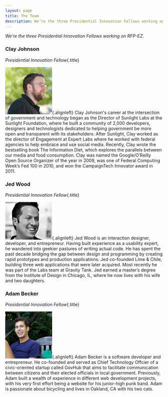 ```yaml
---
layout: page
title: The Team
description: We’re the three Presidential Innovation Fellows working on RFP-EZ.
---
```


*We’re the three Presidential Innovation Fellows working on RFP-EZ.*

### Clay Johnson
*Presidential Innovation Fellow*{.title}

![Clay Johnson](../images/team/clay.jpg){.alignleft}
Clay Johnson's career at the intersection of government and technology began as the Director of Sunlight Labs at the Sunlight Foundation, where he built a community of 2,000 developers, designers and technologists dedicated to helping government be more open and transparent with its stakeholders.  After Sunlight, Clay worked as the director of Engagement at Expert Labs where he worked with federal agencies to help embrace and use social media.  Recently, Clay wrote the bestselling book The Information Diet, which explores the parallels between our media and food consumption.  Clay was named the Google/O’Reilly Open Source Organizer of the year in 2009, was one of Federal Computing Week’s Fed 100 in 2010, and won the CampaignTech Innovator award in 2011.

### Jed Wood
*Presidential Innovation Fellow*{.title}

![Jed Wood](../images/team/jed.jpg){.alignleft}
Jed Wood is an interaction designer, developer, and entrepreneur.  Having built experience as a usability expert, he wandered into geekier pastures of writing actual code.  He has spent the past decade bridging the gap between design and programming by creating rapid prototypes and production applications.  Jed co-founded Lime & Chile, building three web applications that were later acquired.  Most recently he was part of the Labs team at Gravity Tank.  Jed earned a master’s degree from the Institute of Design in Chicago, IL, where he now lives with his wife and two daughters.

### Adam Becker
*Presidential Innovation Fellow*{.title}

![Adam Becker](../images/team/adam.jpg){.alignleft}
Adam Becker is a software developer and entrepreneur.  He co-founded and served as Chief Technology Offcier of a civic-oriented startup called GovHub that aims to facilitate communication between citizens and their elected officials in local government.  Previously, Adam built a wealth of experience in different web development projects, with his very first effort being a website for his junior-high punk band.  Adam is passionate about bicycling and lives in Oakland, CA with his two cats.